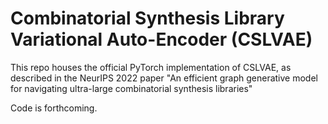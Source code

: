 # Combinatorial Synthesis Library Variational Auto-Encoder (CSLVAE)
This repo houses the official PyTorch implementation of CSLVAE, as described in the NeurIPS 2022 paper "An efficient graph generative model for navigating ultra-large combinatorial synthesis libraries"

Code is forthcoming.
